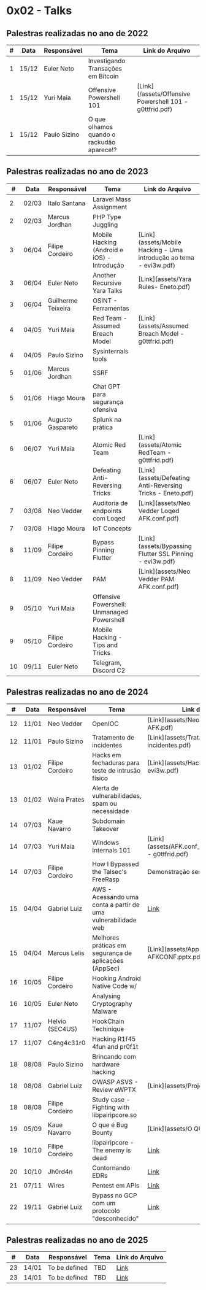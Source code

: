 # 0x02 - Talks


## Palestras realizadas no ano de 2022

| #   | Data   | Responsável   | Tema                                           | Link do Arquivo                                           |
|-----|--------|---------------|------------------------------------------------|-----------------------------------------------------------|
| 1   | 15/12  | Euler Neto    | Investigando Transações em Bitcoin             |                                                           |
| 1   | 15/12  | Yuri Maia     | Offensive Powershell 101                       | [Link](/assets/Offensive Powershell 101 - g0ttfrid.pdf)   |
| 1   | 15/12  | Paulo Sizino  | O que olhamos quando o rackudão aparece!?      |                                                           |

## Palestras realizadas no ano de 2023

| #   | Data   | Responsável        | Tema                                             | Link do Arquivo                                         |
|-----|--------|-------------------|--------------------------------------------------|---------------------------------------------------------|
| 2   | 02/03  | Italo Santana      | Laravel Mass Assignment                          |                                                         |
| 2   | 02/03  | Marcus Jordhan     | PHP Type Juggling                                |                                                         |
| 3   | 06/04  | Filipe Cordeiro    | Mobile Hacking (Android e iOS) - Introdução      | [Link](assets/Mobile Hacking - Uma introdução ao tema - evi3w.pdf) |
| 3   | 06/04  | Euler Neto         | Another Recursive Yara Talks                     | [Link](assets/Yara Rules- Eneto.pdf)                    |
| 3   | 06/04  | Guilherme Teixeira | OSINT - Ferramentas                              |                                                         |
| 4   | 04/05  | Yuri Maia          | Red Team - Assumed Breach Model                  | [Link](assets/Assumed Breach Model - g0ttfrid.pdf)      |
| 4   | 04/05  | Paulo Sizino       | Sysinternals tools                               |                                                         |
| 5   | 01/06  | Marcus Jordhan     | SSRF                                             |                                                         |
| 5   | 01/06  | Hiago Moura        | Chat GPT para segurança ofensiva                 |                                                         |
| 5   | 01/06  | Augusto Gaspareto  | Splunk na prática                                |                                                         |
| 6   | 06/07  | Yuri Maia          | Atomic Red Team                                  | [Link](assets/Atomic RedTeam - g0ttfrid.pdf)            |
| 6   | 06/07  | Euler Neto         | Defeating Anti-Reversing Tricks                  | [Link](assets/Defeating Anti-Reversing Tricks - Eneto.pdf) |
| 7   | 03/08  | Neo Vedder         | Auditoria de endpoints com Loqed                 | [Link](assets/Neo Vedder Loqed AFK.conf.pdf)            |
| 7   | 03/08  | Hiago Moura        | IoT Concepts                                     |                                                         |
| 8   | 11/09  | Filipe Cordeiro    | Bypass Pinning Flutter                           | [Link](assets/Bypassing Flutter SSL Pinning - evi3w.pdf) |
| 8   | 11/09  | Neo Vedder         | PAM                                              | [Link](assets/Neo Vedder PAM AFK.conf.pdf)              |
| 9   | 05/10  | Yuri Maia          | Offensive Powershell: Unmanaged Powershell       |                                                         |
| 9   | 05/10  | Filipe Cordeiro    | Mobile Hacking - Tips and Tricks                 |                                                         |
| 10  | 09/11  | Euler Neto         | Telegram, Discord C2                             |                                                         |

## Palestras realizadas no ano de 2024

| #   | Data   | Responsável        | Tema                                               | Link do Arquivo                                         |
|-----|--------|-------------------|----------------------------------------------------|---------------------------------------------------------|
| 12  | 11/01  | Neo Vedder         | OpenIOC                                            | [Link](assets/Neo Vedder OPENIOC AFK.pdf)               |
| 12  | 11/01  | Paulo Sizino       | Tratamento de incidentes                           | [Link](assets/Tratamento de incidentes.pdf)             |
| 13  | 01/02  | Filipe Cordeiro    | Hacks em fechaduras para teste de intrusão físico  | [Link](assets/Hacks em fechaduras - evi3w.pdf)          |
| 13  | 01/02  | Waira Prates       | Alerta de vulnerabilidades, spam ou necessidade    |                                                         |
| 14  | 07/03  | Kaue Navarro       | Subdomain Takeover                                 |                                                         |
| 14  | 07/03  | Yuri Maia          | Windows Internals 101                              | [Link](assets/AFK.conf_WindowsInternals101 - g0ttfrid.pdf) |
| 14  | 07/03  | Filipe Cordeiro    | How I Bypassed the Talsec's FreeRasp               | Demonstração sem slide xD                               |
| 15  | 04/04  | Gabriel Luiz       | AWS - Acessando uma conta a partir de uma vulnerabilidade web | [Link](assets/AWS-afk.conf.pdf)                  |
| 15  | 04/04  | Marcus Lelis       | Melhores práticas em segurança de aplicações (AppSec) | [Link](assets/AppSec - AFKCONF.pptx.pdf)          |
| 16  | 10/05  | Filipe Cordeiro    | Hooking Android Native Code w/                     |                                                         |
| 16  | 10/05  | Euler Neto         | Analysing Cryptography Malware                     |                                                         |
| 17  | 11/07  | Helvio (SEC4US)    | HookChain Techinique                               |                                                         |
| 17  | 11/07  | C4ng4c31r0         | Hacking R1f45 4fun and pr0f1t                      |                                                         |
| 18  | 08/08  | Paulo Sizino       | Brincando com hardware hacking                     |                                                         |
| 18  | 08/08  | Gabriel Luiz       | OWASP ASVS - Review eWPTX                          | [Link](assets/Project (1).pdf)                          |
| 18  | 08/08  | Filipe Cordeiro    | Study case - Fighting with libpairipcore.so        |                                                         |
| 19  | 05/09  | Kaue Navarro       | O que é Bug Bounty                                 | [Link](assets/O QUE BUGBOUNTY.pdf)                      |
| 19  | 10/10  | Filipe Cordeiro          | libpairipcore - The enemy is dead               | [Link](assets/)            |
| 20  | 10/10  | Jh0rd4n       | Contornando EDRs                                 | [Link](assets/)                      |
| 21  | 07/11  | Wires         | Pentest em APIs               | [Link](assets/)            |
| 22  | 19/11  | Gabriel Luiz       | Bypass no GCP com um protocolo "desconhecido"                                 | [Link](assets/)                      |

## Palestras realizadas no ano de 2025

| #   | Data   | Responsável        | Tema                                               | Link do Arquivo                                         |
|-----|--------|-------------------|----------------------------------------------------|---------------------------------------------------------|
| 23  | 14/01  | To be defined         | TBD                                            | [Link](assets/)               |
| 23  | 14/01  | To be defined      | TBD                           | [Link](assets/)             |



